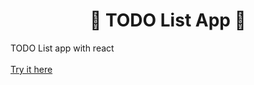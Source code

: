 
<h1 align="center">📝 TODO List App 📝</h1> 
TODO List app with react
<br/>
<br/>
<a href="https://todoapp-nine-iota.vercel.app/">Try it here</a>


